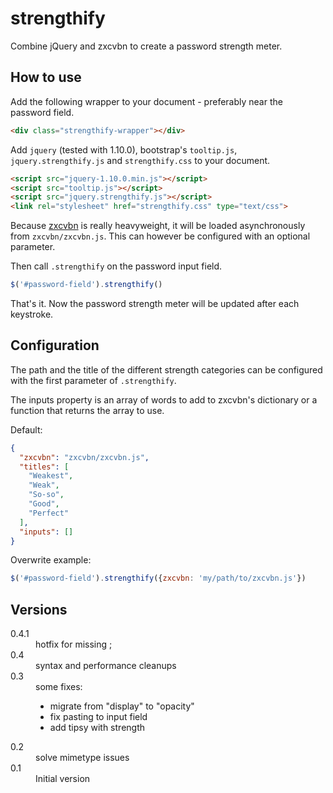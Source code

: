strengthify
===========

Combine jQuery and zxcvbn to create a password strength meter.

How to use
----------

Add the following wrapper to your document - preferably near the
password field.

```HTML
<div class="strengthify-wrapper"></div>
```

Add `jquery` (tested with 1.10.0), bootstrap's `tooltip.js`, `jquery.strengthify.js` and
`strengthify.css` to your document.

```HTML
<script src="jquery-1.10.0.min.js"></script>
<script src="tooltip.js"></script>
<script src="jquery.strengthify.js"></script>
<link rel="stylesheet" href="strengthify.css" type="text/css">
```

Because [zxcvbn](https://github.com/lowe/zxcvbn) is really
heavyweight, it will be loaded asynchronously from `zxcvbn/zxcvbn.js`. This can however be configured with an optional parameter.

Then call `.strengthify` on the password input field.

```JavaScript
$('#password-field').strengthify()
```

That's it. Now the password strength meter will be updated after
each keystroke.

Configuration
-------------

The path and the title of the different strength categories can
be configured with the first parameter of `.strengthify`.

The inputs property is an array of words to add to zxcvbn's dictionary
or a function that returns the array to use.

Default:

```JSON
{
  "zxcvbn": "zxcvbn/zxcvbn.js",
  "titles": [
    "Weakest",
    "Weak",
    "So-so",
    "Good",
    "Perfect"
  ],
  "inputs": []
}
```

Overwrite example:

```JavaScript
$('#password-field').strengthify({zxcvbn: 'my/path/to/zxcvbn.js'})
```

Versions
--------

<dl>
  <dt>0.4.1</dt>
  <dd>hotfix for missing ;</dd>
  <dt>0.4</dt>
  <dd>syntax and performance cleanups</dd>
  <dt>0.3</dt>
  <dd>some fixes:
    <ul>
      <li>migrate from "display" to "opacity"</li>
      <li>fix pasting to input field</li>
      <li>add tipsy with strength</li>
    </ul>
  </dd>
  <dt>0.2</dt>
  <dd>solve mimetype issues</dd>
  <dt>0.1</dt>
  <dd>Initial version</dd>
</dl>
